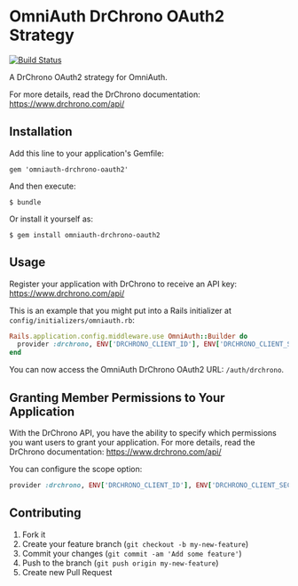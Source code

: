 # OmniAuth DrChrono OAuth2 Strategy

[![Build Status](https://travis-ci.org/bartimaeus/omniauth-drchrono.svg?branch=master)](https://travis-ci.org/bartimaeus/omniauth-drchrono)

A DrChrono OAuth2 strategy for OmniAuth.

For more details, read the DrChrono documentation: https://www.drchrono.com/api/

## Installation

Add this line to your application's Gemfile:

    gem 'omniauth-drchrono-oauth2'

And then execute:

    $ bundle

Or install it yourself as:

    $ gem install omniauth-drchrono-oauth2

## Usage

Register your application with DrChrono to receive an API key: https://www.drchrono.com/api/

This is an example that you might put into a Rails initializer at `config/initializers/omniauth.rb`:

```ruby
Rails.application.config.middleware.use OmniAuth::Builder do
  provider :drchrono, ENV['DRCHRONO_CLIENT_ID'], ENV['DRCHRONO_CLIENT_SECRET'], :scope => 'user:read patients:read patients:summary:read'
end
```

You can now access the OmniAuth DrChrono OAuth2 URL: `/auth/drchrono`.

## Granting Member Permissions to Your Application

With the DrChrono API, you have the ability to specify which permissions you want users to grant your application.
For more details, read the DrChrono documentation: https://www.drchrono.com/api/

You can configure the scope option:

```ruby
provider :drchrono, ENV['DRCHRONO_CLIENT_ID'], ENV['DRCHRONO_CLIENT_SECRET'], :scope => 'user:read'
```

## Contributing

1.  Fork it
2.  Create your feature branch (`git checkout -b my-new-feature`)
3.  Commit your changes (`git commit -am 'Add some feature'`)
4.  Push to the branch (`git push origin my-new-feature`)
5.  Create new Pull Request
